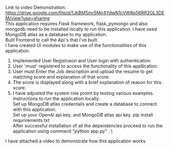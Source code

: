 Link to video Demonstration: https://drive.google.com/file/d/1JkBM5mrSMo4YdwN1cVW8p56RR2GL3DEM/view?usp=sharing \
This application requires Flask framework, flask_pymongo and also mongodb need to be installed locally to run this application.
I have used MongoDB atlas as a database to my application. \
Built Frontend to call the Api's that i've built.\
I have created UI modules to make use of the functionalities of this application.
1) Implemented User Registraion and User login with authentication. 
2) User 'must' registered to access the functionality of this appllication.
3) User must Enter the Job description and upload the resume to get matching score and explanation of that score.
4) The score is displayed along with a brief explanation of reason for this score.
5) I have adjusted the system role promt by testing various examples.
Instructions to run  the application locally: \
Set up MongoDB atlas credentails and create a database to connect with this application. \
Set up your OpenAi api key, and MongoDB atlas api key.
pip install requrirements.txt \
After successful installation of all the dependencies proceed to run the application using command "python app.py" . \

I have attached a video to demonstrate how this application works.
